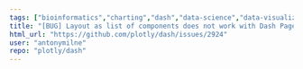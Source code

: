 ```yaml
---
tags: ["bioinformatics","charting","dash","data-science","data-visualization","finance","flask","gui-framework","jupyter","modeling","plotly","plotly-dash","productivity","python","react","rstats","technical-computing","web-app"]
title: "[BUG] Layout as list of components does not work with Dash Pages page_container"
html_url: "https://github.com/plotly/dash/issues/2924"
user: "antonymilne"
repo: "plotly/dash"
---
```



